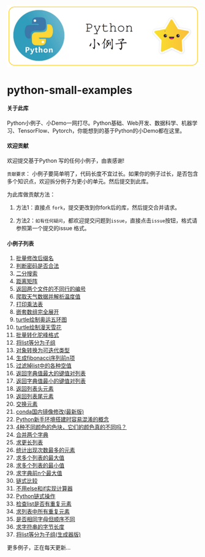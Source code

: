 ![](./img/logo-python-small-examples.png)



# python-small-examples

#### 关于此库

Python小例子、小Demo一网打尽。Python基础、Web开发、数据科学、机器学习、TensorFlow、Pytorch，你能想到的基于Python的小Demo都在这里。

#### 欢迎贡献

欢迎提交基于Python 写的任何小例子，由衷感谢!

`贡献要求`：
小例子要简单明了，代码长度不宜过长。如果你的例子过长，是否包含多个知识点，欢迎拆分例子为更小的单元。然后提交到此库。

为此库做贡献方法：

1. 方法1：直接点 `fork`，提交更改到你fork后的库，然后提交合并请求。

2. 方法2：`如有任何疑问`，都欢迎提交问题到`issue`，直接点击`issue`按钮，格式请参照第一个提交的issue 格式。

   

#### 小例子列表

1. [批量修改后缀名](./批量修改后缀名.md)
2. [判断密码是否合法](判断密码是否合法.md)
3. [二分搜索](二分搜索.md)
4. [距离矩阵](距离矩阵.md)
5. [返回两个文件的不同行的编号](返回两个文件的不同行的编号.md)
6. [爬取天气数据并解析温度值](爬取天气数据并解析温度值.md)
7. [打印乘法表](打印乘法表.md)
8. [嵌套数组完全展开](嵌套数组完全展开.md)
9. [turtle绘制奥运五环图](turtle绘制奥运五环图.md)
10. [turtle绘制漫天雪花](turtle绘制漫天雪花.md)
11. [批量转化驼峰格式](批量转化为驼峰格式.md)
12. [将list等分为子组](./将list等分为子组.md)
13. [对象转换为可迭代类型](./对象转换为可迭代类型.md)
14. [生成fibonacci序列前n项](生成fibonacci序列前n项.md)
15. [过滤掉list中的各种空值](过滤掉list中的各种空值.md)
16. [返回字典值最大的键值对列表](返回字典值最大的键值对列表.md)
17. [返回字典值最小的键值对列表](返回字典值最小的键值对列表.md)
18. [返回列表头元素](返回列表头元素.md)
19. [返回列表尾元素](返回列表尾元素.md)
20. [交换元素](交换元素.md)
21. [conda国内镜像修改(最新版)](conda国内镜像修改(最新版).md)
22. [Python新手环境搭建时容易混淆的概念](Python新手环境搭建时容易混淆的概念.md)
23. [4种不同颜色的色块，它们的颜色真的不同吗？](4种不同颜色的色块，它们的颜色真的不同吗？.md)
24. [合并两个字典](合并两个字典.md)
25. [求更长列表](求更长列表.md)
26. [统计出现次数最多的元素](统计出现次数最多的元素.md)
27. [求多个列表的最大值](求多个列表的最大值.md)
28. [求多个列表的最小值](求多个列表的最小值.md)
29. [求字典前n个最大值](求字典前n个最大值.md)
30. [链式比较](链式比较.md)
31. [不用else和if实现计算器](不用else和if实现计算器.md)
32. [Python链式操作](Python链式操作.md)
33. [检查list是否有重复元素](检查list是否有重复元素.md)
34. [求列表中所有重复元素](求列表中所有重复元素.md)
35. [是否相同字母但顺序不同](是否相同字母但顺序不同.md)
36. [求字符串的字节长度](求字符串的字节长度.md)
37. [将list等分为子组(生成器版)](将list等分为子组(生成器版).md)


更多例子，正在每天更新...

















